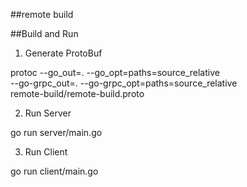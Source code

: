 ##remote build

##Build and Run

1. Generate ProtoBuf

protoc --go_out=. --go_opt=paths=source_relative \
    --go-grpc_out=. --go-grpc_opt=paths=source_relative \
    remote-build/remote-build.proto

2. Run Server

go run server/main.go

3. Run Client

go run client/main.go
